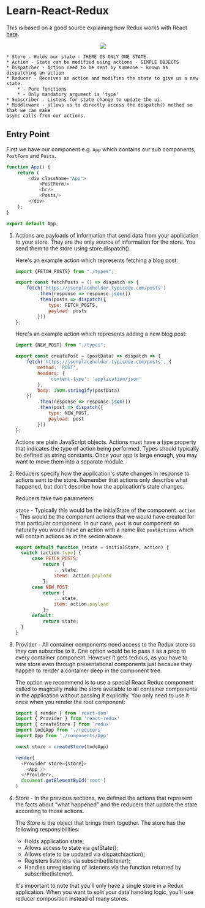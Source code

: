 # Learn-React-Redux

This is based on a good source explaining how Redux works with React [here](https://www.youtube.com/watch?v=93p3LxR9xfM&t).

<p align="center">
    <img src="https://user-images.githubusercontent.com/29547780/59553727-15c87780-8f91-11e9-8035-aaab63a7f18f.png" />
</p>

    * Store - Holds our state - THERE IS ONLY ONE STATE.
    * Action - State can be modified using actions - SIMPLE OBJECTS
    * Dispatcher - Action need to be sent by someone - known as dispatching an action
    * Reducer - Receives an action and modifies the state to give us a new state.
        * - Pure functions
        * - Only mandatory argument is 'type'
    * Subscriber - Listens for state change to update the ui.
    * Middleware - allows us to directly access the dispatch() method so that we can make
    async calls from our actions.
    
## Entry Point

First we have our component e.g. `App` which contains our sub components,
`PostForm` and `Posts`.

```js
function App() {
    return (
        <div className="App">
            <PostForm/>
            <hr/>
            <Posts/>
        </div>
    );
}

export default App;
```

1) Actions are payloads of information that send data from your application to your store. They are the only source of information for the store. You send them to the store using store.dispatch().
   
   Here's an example action which represents fetching a blog post:
   
   ```js
   import {FETCH_POSTS} from "./types";
   
   export const fetchPosts = () => dispatch => {
       fetch('https://jsonplaceholder.typicode.com/posts')
           .then(response => response.json())
           .then(posts => dispatch({
               type: FETCH_POSTS,
               payload: posts
           }))
   };
   ```
   
   Here's an example action which represents adding a new blog post:
   
   ```js
   import {NEW_POST} from "./types";
   
   export const createPost = (postData) => dispatch => {
       fetch('https://jsonplaceholder.typicode.com/posts', {
           method: 'POST',
           headers: {
               'content-type': 'application/json'
           },
           body: JSON.stringify(postData)
       })
           .then(response => response.json())
           .then(post => dispatch({
               type: NEW_POST,
               payload: post
           }))
   };
   ```
   
   Actions are plain JavaScript objects. Actions must have a type property that indicates the type of action being performed. Types should typically be defined as string constants. Once your app is large enough, you may want to move them into a separate module.

2) Reducers specify how the application's state changes in response to actions sent to the store. Remember that actions only describe what happened, but don't describe how the application's state changes.
    
    Reducers take two parameters:
    
    `state` - Typically this would be the initialState of the component.
    `action` - This would be the component actions that we would have created for that
    particular component. In our case, `post` is our component so naturally you would have
    an action with a name like `postActions` which will contain actions as in the secion above.
   
    ```js
    export default function (state = initialState, action) {
      switch (action.type) {
          case FETCH_POSTS:
              return {
                  ...state,
                  items: action.payload
              };
          case NEW_POST:
              return {
                  ...state,
                  item: action.payload
              };
          default:
              return state;
      }
    }
    ```

3) Provider - All container components need access to the Redux store so they can subscribe to it. One option would be to pass it as a prop to every container component. However it gets tedious, as you have to wire store even through presentational components just because they happen to render a container deep in the component tree.

    The option we recommend is to use a special React Redux component called <Provider> to magically make the store available to all container components in the application without passing it explicitly. You only need to use it once when you render the root component:
    
    ```js
    import { render } from 'react-dom'
    import { Provider } from 'react-redux'
    import { createStore } from 'redux'
    import todoApp from './reducers'
    import App from './components/App'
    
    const store = createStore(todoApp)
    
    render(
      <Provider store={store}>
        <App />
      </Provider>,
      document.getElementById('root')
    )
    ```
    
4) Store - In the previous sections, we defined the actions that represent the facts about “what happened” and the reducers that update the state according to those actions.
    
    The *Store* is the object that brings them together. The store has the following responsibilities:
    
    * Holds application state;
    * Allows access to state via getState();
    * Allows state to be updated via dispatch(action);
    * Registers listeners via subscribe(listener);
    * Handles unregistering of listeners via the function returned by subscribe(listener).
    
    It's important to note that you'll only have a single store in a Redux application. When you want to split your data handling logic, you'll use reducer composition instead of many stores.

   
<!-- TODO: Add more reading info on REDUX lifecycle. -->